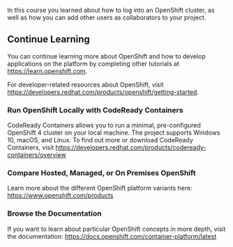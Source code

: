 In this course you learned about how to log into an OpenShift cluster, as well as how you can add other users as collaborators to your project.

## Continue Learning

You can continue learning more about OpenShift and how to develop applications on the platform by completing other tutorials at https://learn.openshift.com.

For developer-related resources about OpenShift, visit https://developers.redhat.com/products/openshift/getting-started.

### Run OpenShift Locally with CodeReady Containers

CodeReady Containers allows you to run a minimal, pre-configured OpenShift 4 cluster on your local machine. The project supports Windows 10, macOS, and Linux.  To find out more or download CodeReady Containers, visit https://developers.redhat.com/products/codeready-containers/overview

### Compare Hosted, Managed, or On Premises OpenShift

Learn more about the different OpenShift platform variants here: https://www.openshift.com/products

### Browse the Documentation

If you want to learn about particular OpenShift concepts in more depth, visit the documentation: https://docs.openshift.com/container-platform/latest
